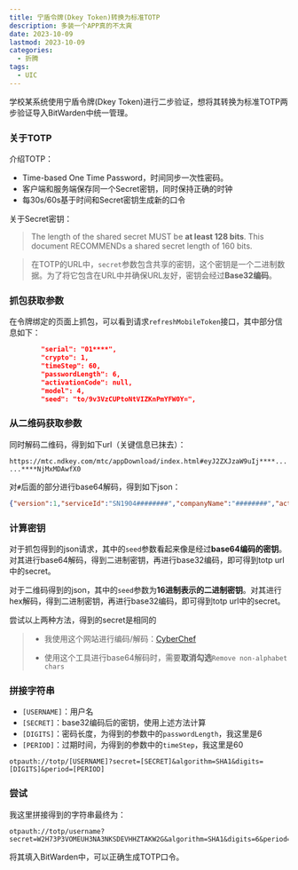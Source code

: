 ```yaml
---
title: 宁盾令牌(Dkey Token)转换为标准TOTP
description: 多装一个APP真的不太爽
date: 2023-10-09
lastmod: 2023-10-09
categories:
  - 折腾
tags:
  - UIC
---
```

学校某系统使用宁盾令牌(Dkey Token)进行二步验证，想将其转换为标准TOTP两步验证导入BitWarden中统一管理。

### 关于TOTP

介绍TOTP：

- Time-based One Time Password，时间同步一次性密码。
- 客户端和服务端保存同一个Secret密钥，同时保持正确的时钟
- 每30s/60s基于时间和Secret密钥生成新的口令

关于Secret密钥：

> The length of the shared secret MUST be **at least 128 bits**. This document RECOMMENDs a shared secret length of 160 bits.

> 在TOTP的URL中，`secret`参数包含共享的密钥，这个密钥是一个二进制数据。为了将它包含在URL中并确保URL友好，密钥会经过**Base32编码**。

### 抓包获取参数

在令牌绑定的页面上抓包，可以看到请求`refreshMobileToken`接口，其中部分信息如下：

```json
        "serial": "01****",
        "crypto": 1,
        "timeStep": 60,
        "passwordLength": 6,
        "activationCode": null,
        "model": 4,
        "seed": "to/9v3VzCUPtoNtVIZKnPmYFW0Y=",
```

### 从二维码获取参数

同时解码二维码，得到如下url（关键信息已抹去）：

`https://mtc.ndkey.com/mtc/appDownload/index.html#eyJ2ZXJzaW9uIj****......****NjMxMDAwfX0`

对`#`后面的部分进行base64解码，得到如下json：

```json
{"version":1,"serviceId":"SN1904########","companyName":"########","activationMethod":1,"expireTime":34247########,"token":{"serial":"01****","crypto":1,"seed":"b68ffdbf75730943eda0db552192a73e66055b46","timeStep":60,"passwordLength":6,"expireTime":34247########}}
```

### 计算密钥

对于抓包得到的json请求，其中的`seed`参数看起来像是经过**base64编码的密钥**。对其进行base64解码，得到二进制密钥，再进行base32编码，即可得到totp url中的secret。

对于二维码得到的json，其中的`seed`参数为**16进制表示的二进制密钥**。对其进行hex解码，得到二进制密钥，再进行base32编码，即可得到totp url中的secret。

尝试以上两种方法，得到的secret是相同的

> - 我使用这个网站进行编码/解码：[CyberChef](https://gchq.github.io/CyberChef/)
>
> - 使用这个工具进行base64解码时，需要**取消勾选**`Remove non-alphabet chars`

### 拼接字符串

- `[USERNAME]`：用户名
- `[SECRET]`：base32编码后的密钥，使用上述方法计算
- `[DIGITS]`：密码长度，为得到的参数中的`passwordLength`，我这里是6
- `[PERIOD]`：过期时间，为得到的参数中的`timeStep`，我这里是60

```url
otpauth://totp/[USERNAME]?secret=[SECRET]&algorithm=SHA1&digits=[DIGITS]&period=[PERIOD]
```

### 尝试

我这里拼接得到的字符串最终为：

```url
otpauth://totp/username?secret=W2H73P3VOMEUH3NA3NKSDEVHHZTAKW2G&algorithm=SHA1&digits=6&period=60
```

将其填入BitWarden中，可以正确生成TOTP口令。

